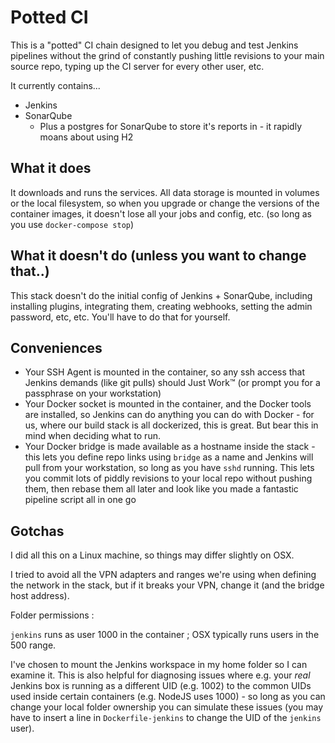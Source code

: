 # Potted CI

This is a "potted" CI chain designed to let you debug and test Jenkins pipelines without the
grind of constantly pushing little revisions to your main source repo, typing up the CI server
for every other user, etc.

It currently contains...

* Jenkins
* SonarQube
  * Plus a postgres for SonarQube to store it's reports in - it rapidly moans about using H2

## What it does

It downloads and runs the services. All data storage is mounted in volumes or the local filesystem,
so when you upgrade or change the versions of the container images, it doesn't lose all your jobs
and config, etc. (so long as you use `docker-compose stop`)

## What it doesn't do (unless you want to change that..) 

This stack doesn't do the initial config of Jenkins + SonarQube, including installing plugins,
integrating them, creating webhooks, setting the admin password, etc, etc. You'll have to do that
for yourself.

## Conveniences

* Your SSH Agent is mounted in the container, so any ssh access that Jenkins demands (like git pulls)
  should Just Work™ (or prompt you for a passphrase on your workstation)
* Your Docker socket is mounted in the container, and the Docker tools are installed, so
  Jenkins can do anything you can do with Docker - for us, where our build stack is all dockerized, this is great. But bear this in mind when deciding what to run.
* Your Docker bridge is made available as a hostname inside the stack - this lets you define repo
  links using `bridge` as a name and Jenkins will pull from your workstation, so long as you have
  `sshd` running. This lets you commit lots of piddly revisions to your local repo without pushing
  them, then rebase them all later and look like you made a fantastic pipeline script all in one go
  

## Gotchas

I did all this on a Linux machine, so things may differ slightly on OSX.

I tried to avoid all the VPN adapters and ranges we're using when defining the network
in the stack, but if it breaks your VPN, change it (and the bridge host address).

Folder permissions :

`jenkins` runs as user 1000 in the container ; OSX typically runs users in the 500 range.

I've chosen to mount the Jenkins workspace in my home folder so I can examine it. This is also
helpful for diagnosing issues where e.g. your *real* Jenkins box is running as a different
UID (e.g. 1002) to the common UIDs used inside certain containers (e.g. NodeJS uses 1000) -
so long as you can change your local folder ownership you can simulate these issues (you
may have to insert a line in `Dockerfile-jenkins` to change the UID of the `jenkins` user).

